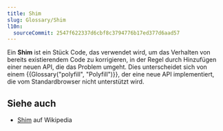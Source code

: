```yaml
---
title: Shim
slug: Glossary/Shim
l10n:
  sourceCommit: 2547f622337d6cbf8c3794776b17ed377d6aad57
---
```


Ein **Shim** ist ein Stück Code, das verwendet wird, um das Verhalten von bereits existierendem Code zu korrigieren, in der Regel durch Hinzufügen einer neuen API, die das Problem umgeht. Dies unterscheidet sich von einem {{Glossary("polyfill", "Polyfill")}}, der eine neue API implementiert, die vom Standardbrowser nicht unterstützt wird.

## Siehe auch

- [Shim](<https://en.wikipedia.org/wiki/Shim_(computing)>) auf Wikipedia
